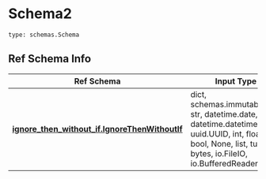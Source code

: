 # Schema2
```
type: schemas.Schema
```

## Ref Schema Info
Ref Schema | Input Type | Output Type
---------- | ---------- | -----------
[**ignore_then_without_if.IgnoreThenWithoutIf**](../../../../../../../components/schema/ignore_then_without_if.md) | dict, schemas.immutabledict, str, datetime.date, datetime.datetime, uuid.UUID, int, float, bool, None, list, tuple, bytes, io.FileIO, io.BufferedReader | schemas.immutabledict, str, float, int, bool, None, tuple, bytes, io.FileIO

